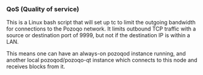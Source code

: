 ### QoS (Quality of service) ###

This is a Linux bash script that will set up tc to limit the outgoing bandwidth for connections to the Pozoqo network. It limits outbound TCP traffic with a source or destination port of 9999, but not if the destination IP is within a LAN.

This means one can have an always-on pozoqod instance running, and another local pozoqod/pozoqo-qt instance which connects to this node and receives blocks from it.
